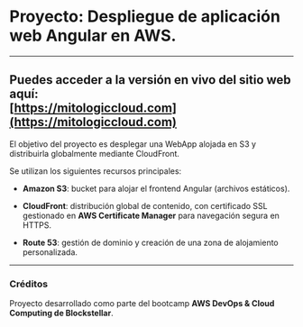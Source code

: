 # Proyecto: Despliegue de aplicación web Angular en AWS.

---
Puedes acceder a la versión en vivo del sitio web aquí:  
[https://mitologiccloud.com](https://mitologiccloud.com)
---

El objetivo del proyecto es desplegar una WebApp alojada en S3 y distribuirla globalmente mediante CloudFront.

Se utilizan los siguientes recursos principales:

* **Amazon S3**: bucket para alojar el frontend Angular (archivos estáticos).

* **CloudFront**: distribución global de contenido, con certificado SSL gestionado en **AWS Certificate Manager** para navegación segura en HTTPS.

* **Route 53**: gestión de dominio y creación de una zona de alojamiento personalizada.





---
### Créditos
Proyecto desarrollado como parte del bootcamp **AWS DevOps & Cloud Computing de Blockstellar**.
